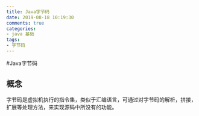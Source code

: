 ```yaml
---
title: Java字节码
date: 2019-08-18 10:19:30
comments: true
categories:
- java 基础
tags:
- 字节码
---
```


#Java字节码

## 概念
字节码是虚拟机执行的指令集，类似于汇编语言，可通过对字节码的解析，拼接，扩展等处理方法，来实现源码中所没有的功能。

<!-- more -->
